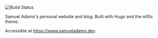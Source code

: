 ![Build Status](https://github.com/samueladamsonline/samueladamsonline.github.io/actions/workflows/build.yml/badge.svg)

Samuel Adams's personal website and blog. Built with Hugo and the m10c theme.

Accessible at https://www.samueladams.dev.

